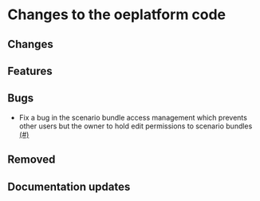 <!--
SPDX-FileCopyrightText: 2025 Adel Memariani <https://github.com/adelmemariani> © Otto-von-Guericke-Universität Magdeburg
SPDX-FileCopyrightText: 2025 Adel Memariani <https://github.com/adelmemariani> © Otto-von-Guericke-Universität Magdeburg
SPDX-FileCopyrightText: 2025 Pierre Francois <https://github.com/Bachibouzouk> © Reiner Lemoine Institut
SPDX-FileCopyrightText: 2025 Pierre Francois <https://github.com/Bachibouzouk> © Reiner Lemoine Institut
SPDX-FileCopyrightText: 2025 Bryan Lancien <https://github.com/bmlancien> © Reiner Lemoine Institut
SPDX-FileCopyrightText: 2025 Bryan Lancien <https://github.com/bmlancien> © Reiner Lemoine Institut
SPDX-FileCopyrightText: 2025 Christian Winger <https://github.com/wingechr> © Öko-Institut e.V.
SPDX-FileCopyrightText: 2025 Eike Broda <https://github.com/ebroda>
SPDX-FileCopyrightText: 2025 Jonas H <https://github.com/jh-RLI> © Reiner Lemoine Institut
SPDX-FileCopyrightText: 2025 Jonas Huber <https://github.com/jh-RLI> © Reiner Lemoine Institut
SPDX-FileCopyrightText: 2025 Jonas Huber <https://github.com/jh-RLI> © Reiner Lemoine Institut
SPDX-FileCopyrightText: 2025 Kirann Bhavaraju <https://github.com/KirannBhavaraju> © Otto-von-Guericke-Universität Magdeburg
SPDX-FileCopyrightText: 2025 Ludwig Hülk <https://github.com/Ludee> © Reiner Lemoine Institut
SPDX-FileCopyrightText: 2025 Ludwig Hülk <https://github.com/Ludee> © Reiner Lemoine Institut
SPDX-FileCopyrightText: 2025 Martin Glauer <https://github.com/MGlauer> © Otto-von-Guericke-Universität Magdeburg
SPDX-FileCopyrightText: 2025 Martin Glauer <https://github.com/MGlauer> © Otto-von-Guericke-Universität Magdeburg
SPDX-FileCopyrightText: 2025 Martin Glauer <https://github.com/MGlauer> © Otto-von-Guericke-Universität Magdeburg
SPDX-FileCopyrightText: 2025 Pierre Francois <https://github.com/Bachibouzouk> © Reiner Lemoine Institut
SPDX-FileCopyrightText: 2025 Santosch Mutyala <https://github.com/smutyala1at>
SPDX-FileCopyrightText: 2025 Tu Phan Ngoc <RL-INSTITUT\tuphan.ngoc@rli-nb-65.rl-institut.local> © Reiner Lemoine Institut
SPDX-FileCopyrightText: 2025 Christian Winger <https://github.com/wingechr> © Öko-Institut e.V.
SPDX-FileCopyrightText: 2025 Christian Hofmann <https://github.com/christian-rli> © Reiner Lemoine Institut
SPDX-FileCopyrightText: 2025 Christian Hofmann <https://github.com/christian-rli> © Reiner Lemoine Institut
SPDX-FileCopyrightText: 2025 chrwm <https://github.com/chrwm> © Reiner Lemoine Institut
SPDX-FileCopyrightText: 2025 Jonas Huber <https://github.com/jh-RLI> © Reiner Lemoine Institut
SPDX-FileCopyrightText: 2025 Jonas Huber <https://github.com/jh-RLI> © Reiner Lemoine Institut
SPDX-FileCopyrightText: 2025 Lara Christmann <https://github.com/solar-c> © Reiner Lemoine Institut
SPDX-FileCopyrightText: 2025 Mirjam Stappel <https://github.com/stap-m> © Fraunhofer IEE
SPDX-FileCopyrightText: 2025 user <https://github.com/Darynarli> © Reiner Lemoine Institut
SPDX-FileCopyrightText: 2025 Christian Winger <https://github.com/wingechr> © Öko-Institut e.V.
SPDX-FileCopyrightText: 2025 Vismaya Jochem <https://github.com/vismayajochem> © Reiner Lemoine Institut

SPDX-License-Identifier: CC0-1.0
-->

# Changes to the oeplatform code

## Changes

## Features

## Bugs

- Fix a bug in the scenario bundle access management which prevents other users but the owner to hold edit permissions to scenario bundles [(#)](https://github.com/OpenEnergyPlatform/oeplatform/pull/)

## Removed

## Documentation updates
